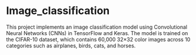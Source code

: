 # Image_classification
This project implements an image classification model using Convolutional Neural Networks (CNNs) in TensorFlow and Keras. The model is trained on the CIFAR-10 dataset, which contains 60,000 32×32 color images across 10 categories such as airplanes, birds, cats, and horses.
